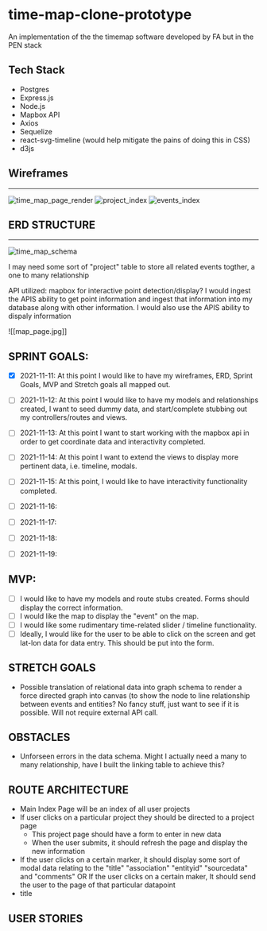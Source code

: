 # time-map-clone-prototype
An implementation of the the timemap software developed by FA but in the PEN stack


## Tech Stack
- Postgres 
- Express.js
- Node.js
- Mapbox API
- Axios
- Sequelize
- react-svg-timeline (would help mitigate the pains of doing this in CSS)
- d3js







## Wireframes
---
![time_map_page_render](assets/readme/map_page.jpg)
![project_index](assets/readme/project_index.png)
![events_index](assets/readme/event_index.png)









## ERD STRUCTURE
---
![time_map_schema](assets/readme/time_map_schema.jpeg)




I may need some sort of "project" table to store all related events togther, a one to many relationship


API utilized:
mapbox for interactive point detection/display?
I would ingest the APIS ability to get point information and ingest that information into my database along with other information.
I would also use the APIS ability to dispaly information

![[map_page.jpg]]

## SPRINT GOALS:

- [x] 2021-11-11: At this point I would like to have my wireframes, ERD, Sprint Goals, MVP and Stretch goals all mapped out.
- [ ] 2021-11-12: At this point I would like to have my models and relationships created, I want to seed dummy data, and start/complete stubbing out my controllers/routes and views.
- [ ] 2021-11-13: At this point I want to start working with the mapbox api in order to get coordinate data and interactivity completed. 
- [ ] 2021-11-14: At this point I want to extend the views to display more pertinent data, i.e. timeline, modals.
- [ ] 2021-11-15: At this point, I would like to have interactivity functionality completed.
- [ ] 2021-11-16:
- [ ] 2021-11-17:
- [ ] 2021-11-18:
- [ ] 2021-11-19:


## MVP:
- [ ] I would like to have my models and route stubs created. Forms should display the correct information.
- [ ]  I would like the map to display the "event" on the map.
- [ ]  I would like some rudimentary time-related slider / timeline functionality.
- [ ]  Ideally, I would like for the user to be able to click on the screen and get lat-lon data for data entry. This should be put into the form.

## STRETCH GOALS
- Possible translation of relational data into graph schema to render a force directed graph into canvas (to show the node to line relationship between events and entities? No fancy stuff, just want to see if it is possible. Will not require external API call.





## OBSTACLES
- Unforseen errors in the data schema. Might I actually need a many to many relationship, have I built the linking table to achieve this?






## ROUTE ARCHITECTURE
- Main Index Page will be an index of all user projects
- If user clicks on a particular project they should be directed to a project page
	- This project page should have a form to enter in new data
	- When the user submits, it should refresh the page and display the new information
- If the user clicks on a certain marker, it should display some sort of modal data relating to the "title" "association" "entityid" "sourcedata" and "comments" OR If the user clicks on a certain maker, It should send the user to the page of that particular datapoint
- title

## USER STORIES